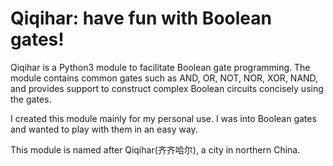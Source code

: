 # Qiqihar: have fun with Boolean gates!

Qiqihar is a Python3 module to facilitate Boolean gate programming. The module contains common gates such as AND, OR, NOT, NOR, XOR, NAND, and provides support to construct complex Boolean circuits concisely using the gates.

I created this module mainly for my personal use. I was into Boolean gates and wanted to play with them in an easy way.

This module is named after Qiqihar(齐齐哈尔), a city in northern China.